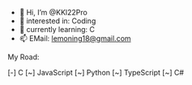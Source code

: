 - 👋 Hi, I’m @KKl22Pro
- 👀 interested in: Coding
- 🌱 currently learning: C
- 📫 EMail: lemoning18@gmail.com

My Road:

[-] C
[~] JavaScript
[~] Python
[~] TypeScript
[~] C#
